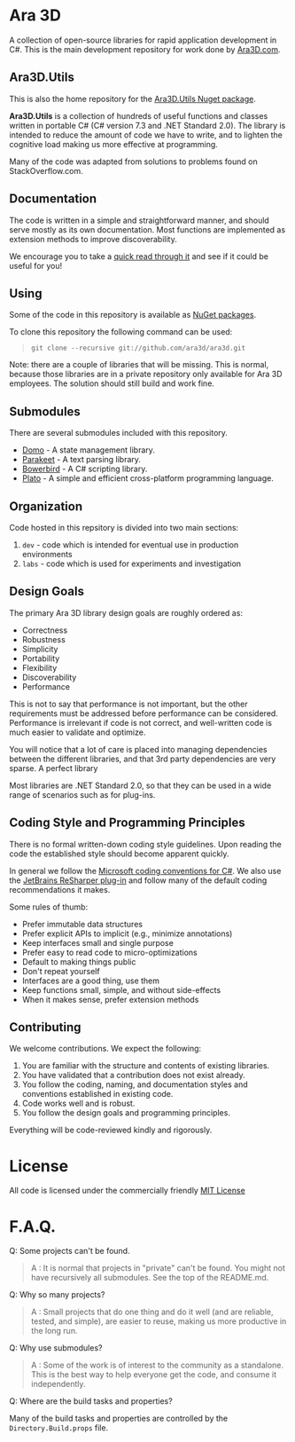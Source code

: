 # Ara 3D

A collection of open-source libraries for rapid application development in C#. 
This is the main development repository for work done by [Ara3D.com](https://ara3d.com).

## Ara3D.Utils

This is also the home repository for the [Ara3D.Utils Nuget package](https://www.nuget.org/packages/Ara3D.Utils). 

**Ara3D.Utils** is a collection of hundreds of useful functions and classes written in portable C# 
(C# version 7.3 and .NET Standard 2.0). 
The library is intended to reduce the amount of code we have to write, and to lighten the cognitive load 
making us more effective at programming. 

Many of the code was adapted from solutions to problems found on StackOverflow.com. 

## Documentation 

The code is written in a simple and straightforward manner, and should serve mostly as its own documentation.
Most functions are implemented as extension methods to improve discoverability. 

We encourage you to take a [quick read through it](https://github.com/ara3d/ara3d/tree/main/src/Ara3D.Utils)
and see if it could be useful for you!

## Using 

Some of the code in this repository is available as [NuGet packages](https://www.nuget.org/profiles/Ara3D).

To clone this repository the following command can be used:

> `git clone --recursive git://github.com/ara3d/ara3d.git`

Note: there are a couple of libraries that will be missing. This is normal, because those libraries 
are in a private repository only available for Ara 3D employees. The solution should still build and work
fine. 

## Submodules 

There are several submodules included with this repository.   

* [Domo](https://github.com/ara3d/domo) - A state management library.
* [Parakeet](https://github.com/ara3d/parakeet) - A text parsing library.
* [Bowerbird](https://github.com/ara3d/bowerbird) - A C# scripting library.
* [Plato](https://github.com/ara3d/plato) - A simple and efficient cross-platform programming language.  

## Organization

Code hosted in this repsitory is divided into two main sections:

1. `dev` - code which is intended for eventual use in production environments
2. `labs` - code which is used for experiments and investigation

## Design Goals 

The primary Ara 3D library design goals are roughly ordered as:

* Correctness 
* Robustness 
* Simplicity
* Portability
* Flexibility
* Discoverability
* Performance

This is not to say that performance is not important, but the other requirements must be addressed before performance 
can be considered. Performance is irrelevant if code is not correct, and well-written code is much easier to
validate and optimize.     

You will notice that a lot of care is placed into managing dependencies between the different libraries,
and that 3rd party dependencies are very sparse. A perfect library

Most libraries are .NET Standard 2.0, so that they can be used in a wide range of scenarios
such as for plug-ins. 

## Coding Style and Programming Principles

There is no formal written-down coding style guidelines. Upon reading the code
the established style should become apparent quickly. 

In general we follow the [Microsoft coding conventions for C#](https://learn.microsoft.com/en-us/dotnet/csharp/fundamentals/coding-style/coding-conventions).
We also use the [JetBrains ReSharper plug-in](https://www.jetbrains.com/resharper/) and follow many of the default coding recommendations it makes. 

Some rules of thumb:

* Prefer immutable data structures
* Prefer explicit APIs to implicit (e.g., minimize annotations)
* Keep interfaces small and single purpose
* Prefer easy to read code to micro-optimizations
* Default to making things public
* Don't repeat yourself
* Interfaces are a good thing, use them
* Keep functions small, simple, and without side-effects
* When it makes sense, prefer extension methods

## Contributing 

We welcome contributions. We expect the following:

1. You are familiar with the structure and contents of existing libraries.
2. You have validated that a contribution does not exist already.
3. You follow the coding, naming, and documentation styles and conventions established in existing code.     
4. Code works well and is robust.
5. You follow the design goals and programming principles. 

Everything will be code-reviewed kindly and rigorously. 

# License 

All code is licensed under the commercially friendly 
[MIT License](https://github.com/ara3d/ara3d?tab=MIT-1-ov-file#readme)

# F.A.Q.

Q: Some projects can't be found. 

> A : It is normal that projects in "private" can't be found. You might not have recursively all submodules. 
See the top of the README.md. 

Q: Why so many projects? 

> A : Small projects that do one thing and do it well (and are reliable, tested, and simple), 
are easier to reuse, making us more productive in the long run.

Q: Why use submodules?

> A : Some of the work is of interest to the community as a standalone. This is the best way to help everyone 
get the code, and consume it independently. 

Q: Where are the build tasks and properties?  

Many of the build tasks and properties are controlled by the `Directory.Build.props` file. 



